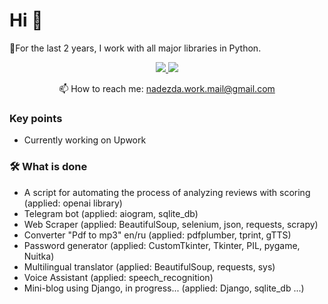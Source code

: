 # Hi 👋

📌For the last 2 years, I work with all major libraries in Python.

<p align='center'>
   <a href="https://www.linkedin.com/in/nadin-kontsinebina-2a8945229/">
       <img src="https://img.shields.io/badge/linkedin-%230077B5.svg?&style=for-the-badge&logo=linkedin&logoColor=white"/>
   </a>
   <a href="https://t.me/Hello_Nadia">
       <img src="https://img.shields.io/badge/Telegram-2CA5E0?style=for-the-badge&logo=telegram&logoColor=white"/>
   </a>
<p align='center'>
   📫 How to reach me: <a href='mailto:nadezda.work.mail@gmail.com'>nadezda.work.mail@gmail.com</a>
</p>

### Key points
*   Currently working on Upwork

### 🛠 What is done
*   A script for automating the process of analyzing reviews with scoring (applied: openai library) 
*   Telegram bot (applied: aiogram, sqlite_db)
*   Web Scraper (applied: BeautifulSoup,  selenium, json, requests, scrapy)
*   Converter "Pdf to mp3" en/ru (applied: pdfplumber, tprint, gTTS)
*   Password generator (applied: CustomTkinter, Tkinter, PIL, pygame, Nuitka)
*   Multilingual translator (applied: BeautifulSoup, requests, sys)
*   Voice Assistant (applied: speech_recognition)
*   Mini-blog using Django, in progress... (applied: Django, sqlite_db ...)
